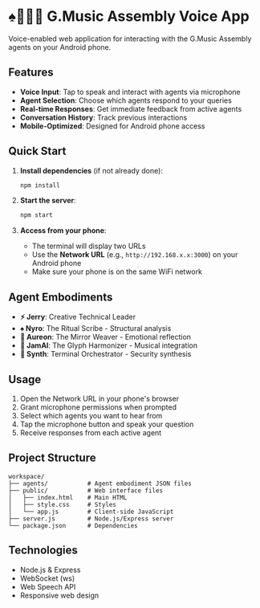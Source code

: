 # ♠️🌿🎸🧵 G.Music Assembly Voice App

Voice-enabled web application for interacting with the G.Music Assembly agents on your Android phone.

## Features

- **Voice Input**: Tap to speak and interact with agents via microphone
- **Agent Selection**: Choose which agents respond to your queries
- **Real-time Responses**: Get immediate feedback from active agents
- **Conversation History**: Track previous interactions
- **Mobile-Optimized**: Designed for Android phone access

## Quick Start

1. **Install dependencies** (if not already done):
   ```bash
   npm install
   ```

2. **Start the server**:
   ```bash
   npm start
   ```

3. **Access from your phone**:
   - The terminal will display two URLs
   - Use the **Network URL** (e.g., `http://192.168.x.x:3000`) on your Android phone
   - Make sure your phone is on the same WiFi network

## Agent Embodiments

- **⚡ Jerry**: Creative Technical Leader
- **♠️ Nyro**: The Ritual Scribe - Structural analysis
- **🌿 Aureon**: The Mirror Weaver - Emotional reflection
- **🎸 JamAI**: The Glyph Harmonizer - Musical integration
- **🧵 Synth**: Terminal Orchestrator - Security synthesis

## Usage

1. Open the Network URL in your phone's browser
2. Grant microphone permissions when prompted
3. Select which agents you want to hear from
4. Tap the microphone button and speak your question
5. Receive responses from each active agent

## Project Structure

```
workspace/
├── agents/           # Agent embodiment JSON files
├── public/           # Web interface files
│   ├── index.html    # Main HTML
│   ├── style.css     # Styles
│   └── app.js        # Client-side JavaScript
├── server.js         # Node.js/Express server
└── package.json      # Dependencies
```

## Technologies

- Node.js & Express
- WebSocket (ws)
- Web Speech API
- Responsive web design